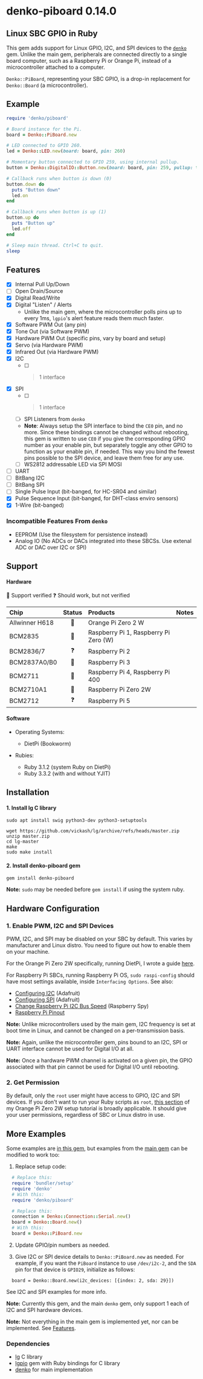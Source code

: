 # denko-piboard 0.14.0

## Linux SBC GPIO in Ruby

This gem adds support for Linux GPIO, I2C, and SPI devices to the [`denko`](https://github.com/denko-rb/denko) gem. Unlike the main gem, peripherals are connected directly to a single board computer, such as a Raspberry Pi or Orange Pi, instead of a microcontroller attached to a computer.

`Denko::PiBoard`, representing your SBC GPIO, is a drop-in replacement for `Denko::Board` (a microcontroller).

## Example
```ruby
require 'denko/piboard'

# Board instance for the Pi.
board = Denko::PiBoard.new

# LED connected to GPIO 260.
led = Denko::LED.new(board: board, pin: 260)

# Momentary button connected to GPIO 259, using internal pullup.
button = Denko::DigitalIO::Button.new(board: board, pin: 259, pullup: true)

# Callback runs when button is down (0)
button.down do
  puts "Button down"
  led.on
end

# Callback runs when button is up (1)
button.up do
  puts "Button up"
  led.off
end

# Sleep main thread. Ctrl+C to quit.
sleep
```

## Features
- [x] Internal Pull Up/Down
- [ ] Open Drain/Source
- [x] Digital Read/Write
- [x] Digital "Listen" / Alerts
  - Unlike the main gem, where the microcontroller polls pins up to every 1ms, `lgpio`'s alert feature reads them much faster.
- [x] Software PWM Out (any pin)
- [x] Tone Out (via Software PWM)
- [x] Hardware PWM Out (specific pins, vary by board and setup)
- [x] Servo (via Hardware PWM)
- [x] Infrared Out (via Hardware PWM)
- [x] I2C
  - [ ] > 1 interface
- [x] SPI
  - [ ] > 1 interface
  - [ ] SPI Listeners from `denko`
  - **Note**: Always setup the SPI interface to bind the `CE0` pin, and no more. Since these bindings cannot be changed without rebooting, this gem is written to use `CE0` if you give the corresponding GPIO number as your enable pin, but separately toggle any other GPIO to function as your enable pin, if needed. This way you bind the fewest pins possible to the SPI device, and leave them free for any use.
  - [ ] WS2812 addressable LED via SPI MOSI
- [ ] UART
- [ ] BitBang I2C
- [ ] BitBang SPI
- [ ] Single Pulse Input (bit-banged, for HC-SR04 and similar)
- [x] Pulse Sequence Input (bit-banged, for DHT-class enviro sensors)
- [x] 1-Wire (bit-banged)

### Incompatible Features From `denko`
- EEPROM (Use the filesystem for persistence instead)
- Analog IO (No ADCs or DACs integrated into these SBCSs. Use extenal ADC or DAC over I2C or SPI)

## Support

#### Hardware

:green_heart: Support verified
:question: Should work, but not verified

|    Chip        | Status          | Products                               | Notes |
| :--------      | :------:        | :----------------------                |------ |
| Allwinner H618 | :green_heart:   | Orange Pi Zero 2 W                     |
| BCM2835        | :green_heart:   | Raspberry Pi 1, Raspberry Pi Zero (W)  |
| BCM2836/7      | :question:      | Raspberry Pi 2                         |
| BCM2837A0/B0   | :green_heart:   | Raspberry Pi 3                         |
| BCM2711        | :green_heart:   | Raspberry Pi 4, Raspberry Pi 400       |
| BCM2710A1      | :green_heart:   | Raspberry Pi Zero 2W                   |
| BCM2712        | :question:      | Raspberry Pi 5                         |

#### Software

- Operating Systems:
  - DietPi (Bookworm)

- Rubies:
  - Ruby 3.1.2 (system Ruby on DietPi)
  - Ruby 3.3.2 (with and without YJIT)

## Installation

#### 1. Install lg C library
```shell
sudo apt install swig python3-dev python3-setuptools

wget https://github.com/vickash/lg/archive/refs/heads/master.zip
unzip master.zip
cd lg-master
make
sudo make install
```

#### 2. Install denko-piboard gem
```shell
gem install denko-piboard
```
**Note:** `sudo` may be needed before `gem install` if using the system ruby.

## Hardware Configuration

### 1. Enable PWM, I2C and SPI Devices
PWM, I2C, and SPI may be disabled on your SBC by default. This varies by manufacturer and Linux distro. You need to figure out how to enable them on your machine.

For the Orange Pi Zero 2W specifically, running DietPi, I wrote a guide [here](http://vickash.com/2024/08/06/ruby-lgpio-on-orangepi-zero2w.html#step-5-enable-i2c-and-spi).

For Raspberry Pi SBCs, running Raspberry Pi OS, `sudo raspi-config` should have most settings available, inside `Interfacing Options`. See also:
  - [Configuring I2C](https://learn.adafruit.com/adafruits-raspberry-pi-lesson-4-gpio-setup/configuring-i2c) (Adafruit)
  - [Configuring SPI](https://learn.adafruit.com/adafruits-raspberry-pi-lesson-4-gpio-setup/configuring-spi) (Adafruit)
  - [Change Raspberry Pi I2C Bus Speed](https://www.raspberrypi-spy.co.uk/2018/02/change-raspberry-pi-i2c-bus-speed/) (Raspberry Spy)
  - [Raspberry Pi Pinout](https://pinout.xyz/)

**Note:** Unlike microcontrollers used by the main gem, I2C frequency is set at boot time in Linux, and cannot be changed on a per-transmission basis.

**Note:** Again, unlike the microcontroller gem, pins bound to an I2C, SPI or UART interface cannot be used for Digital I/O at all.

**Note:** Once a hardware PWM channel is activated on a given pin, the GPIO associated with that pin cannot be used for Digital I/O until rebooting.

### 2. Get Permission
By default, only the `root` user might have access to GPIO, I2C and SPI devices. If you don't want to run your Ruby scripts as `root`, [this section](http://vickash.com/2024/08/06/ruby-lgpio-on-orangepi-zero2w.html#step-6-get-permission) of my Orange Pi Zero 2W setup tutorial is broadly applicable. It should give your user permissions, regardless of SBC or Linux distro in use.

## More Examples
Some examples are [in this gem](examples), but examples from the [main gem](https://github.com/denko-rb/denko/tree/master/examples) can be modified to work too:

1. Replace setup code:
  ```ruby
    # Replace this:
    require 'bundler/setup'
    require 'denko'
    # With this:
    require 'denko/piboard'

    # Replace this:
    connection = Denko::Connection::Serial.new()
    board = Denko::Board.new()
    # With this:
    board = Denko::PiBoard.new
  ```

2. Update GPIO/pin numbers as needed.

3. Give I2C or SPI device details to `Denko::PiBoard.new` as needed. For example, if you want the `PiBoard` instance to use `/dev/i2c-2`, and the `SDA` pin for that device is `GPIO29`, initialize as follows:
  ```
    board = Denko::Board.new(i2c_devices: [{index: 2, sda: 29}])
  ```
  See I2C and SPI examples for more info.

**Note:** Currently this gem, and the main `denko` gem, only support 1 each of I2C and SPI hardware devices.

**Note:** Not everything in the main gem is implemented yet, nor can be implemented. See [Features](#features).

### Dependencies

- [lg](https://github.com/joan2937/lg) C library
- [lgpio](https://github.com/denko-rb/lgpio) gem with Ruby bindings for C library
- [denko](https://github.com/denko-rb/denko) for main implementation

